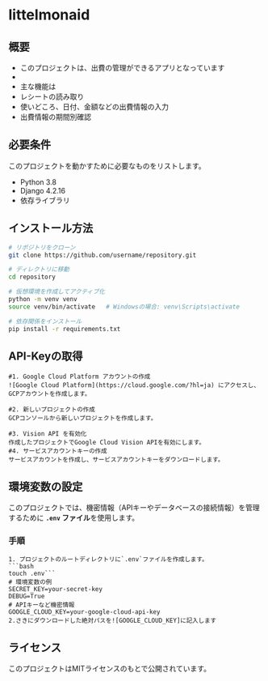 # littelmonaid


## 概要
- このプロジェクトは、出費の管理ができるアプリとなっています
- 
- 主な機能は
- レシートの読み取り
- 使いどころ、日付、金額などの出費情報の入力
- 出費情報の期間別確認


## 必要条件

このプロジェクトを動かすために必要なものをリストします。

- Python 3.8
- Django 4.2.16
- 依存ライブラリ

## インストール方法


```bash
# リポジトリをクローン
git clone https://github.com/username/repository.git

# ディレクトリに移動
cd repository

# 仮想環境を作成してアクティブ化
python -m venv venv
source venv/bin/activate   # Windowsの場合: venv\Scripts\activate

# 依存関係をインストール
pip install -r requirements.txt
```
## API-Keyの取得
```
#1. Google Cloud Platform アカウントの作成
![Google Cloud Platform](https://cloud.google.com/?hl=ja) にアクセスし、GCPアカウントを作成します。

#2. 新しいプロジェクトの作成
GCPコンソールから新しいプロジェクトを作成します。

#3. Vision API を有効化
作成したプロジェクトでGoogle Cloud Vision APIを有効にします。
#4. サービスアカウントキーの作成
サービスアカウントを作成し、サービスアカウントキーをダウンロードします。
```
## 環境変数の設定

このプロジェクトでは、機密情報（APIキーやデータベースの接続情報）を管理するために **`.env` ファイル**を使用します。

### **手順**
```
1. プロジェクトのルートディレクトリに`.env`ファイルを作成します。
```bash
touch .env```
# 環境変数の例
SECRET_KEY=your-secret-key
DEBUG=True
# APIキーなど機密情報
GOOGLE_CLOUD_KEY=your-google-cloud-api-key
2.さきにダウンロードした絶対パスを![GOOGLE_CLOUD_KEY]に記入します
```
## ライセンス

このプロジェクトはMITライセンスのもとで公開されています。
